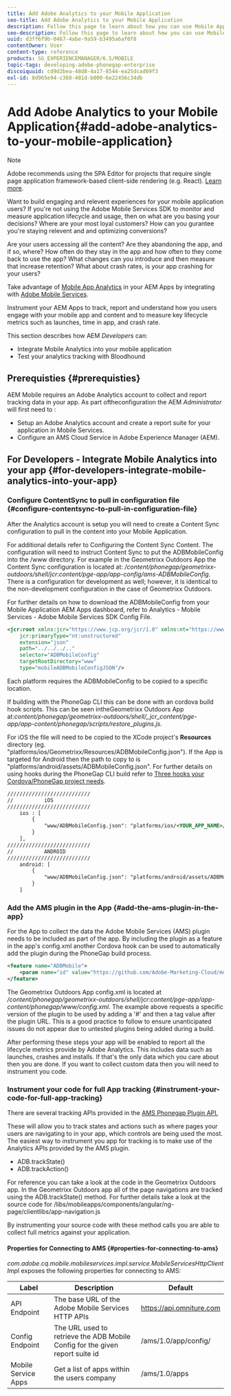```yaml
---
title: Add Adobe Analytics to your Mobile Application
seo-title: Add Adobe Analytics to your Mobile Application
description: Follow this page to learn about how you can use Mobile App Analytics in your AEM Apps by integrating with Adobe Mobile Services.
seo-description: Follow this page to learn about how you can use Mobile App Analytics in your AEM Apps by integrating with Adobe Mobile Services.
uuid: d3ff6f9b-0467-4abe-9a59-b3495a6af0f8
contentOwner: User
content-type: reference
products: SG_EXPERIENCEMANAGER/6.5/MOBILE
topic-tags: developing-adobe-phonegap-enterprise
discoiquuid: cd9d2bea-48d8-4a17-8544-ea25dcad69f3
exl-id: 8d965e94-c368-481d-b000-6e22456c34db
---
```

# Add Adobe Analytics to your Mobile Application{#add-adobe-analytics-to-your-mobile-application}

>[!NOTE]
>
>Adobe recommends using the SPA Editor for projects that require single page application framework-based client-side rendering (e.g. React). [Learn more](/help/sites-developing/spa-overview.md).

Want to build engaging and relevent experiences for your mobile application users? If you're not using the Adobe Mobile Services SDK to monitor and measure application lifecycle and usage, then on what are you basing your decisions? Where are your most loyal customers? How can you gurantee you're staying relevent and and optimizing conversions?

Are your users accessing all the content? Are they abandoning the app, and if so, where? How often do they stay in the app and how often to they come back to use the app? What changes can you introduce and then measure that increase retention? What about crash rates, is your app crashing for your users?

Take advantage of [Mobile App Analytics](https://www.adobe.com/ca/solutions/digital-analytics/mobile-web-apps-analytics.html) in your AEM Apps by integrating with [Adobe Mobile Services](https://www.adobe.com/marketing-cloud/mobile-marketing.html).

Instrument your AEM Apps to track, report and understand how you users engage with your mobile app and content and to measure key lifecycle metrics such as launches, time in app, and crash rate.

This section describes how AEM *Developers* can:

* Integrate Mobile Analytics into your mobile application
* Test your analytics tracking with Bloodhound

## Prerequisties {#prerequisties}

AEM Mobile requires an Adobe Analytics account to collect and report tracking data in your app. As part oftheconfiguration the AEM *Administrator* will first need to :

* Setup an Adobe Analytics account and create a report suite for your application in Mobile Services.
* Configure an AMS Cloud Service in Adobe Experience Manager (AEM).

## For Developers - Integrate Mobile Analytics into your app {#for-developers-integrate-mobile-analytics-into-your-app}

### Configure ContentSync to pull in configuration file {#configure-contentsync-to-pull-in-configuration-file}

After the Analytics account is setup you will need to create a Content Sync configuration to pull in the content into your Mobile Application.

For additional details refer to Configuring the Content Sync Content. The configuration will need to instruct Content Sync to put the ADBMobileConfig into the /www directory. For example in the Geometrixx Outdoors App the Content Sync configuration is located at: */content/phonegap/geometrixx-outdoors/shell/jcr:content/pge-app/app-config/ams-ADBMobileConfig*. There is a configuration for development as well; however, it is identical to the non-development configuration in the case of Geometrixx Outdoors.

For further details on how to download the ADBMobileConfig from your Mobile Application AEM Apps dashboard, refer to Analytics - Mobile Services - Adobe Mobile Services SDK Config File.

```xml
<jcr:root xmlns:jcr="https://www.jcp.org/jcr/1.0" xmlns:nt="https://www.jcp.org/jcr/nt/1.0"
    jcr:primaryType="nt:unstructured"
    extension="json"
    path="../../../.."
    selector="ADBMobileConfig"
    targetRootDirectory="www"
    type="mobileADBMobileConfigJSON"/>
```

Each platform requires the ADBMobileConfig to be copied to a specific location.

If building with the PhoneGap CLI this can be done with an cordova build hook scripts. This can be seen intheGeometrixx Outdoors App at:*content/phonegap/geometrixx-outdoors/shell/_jcr_content/pge-app/app-content/phonegap/scripts/restore_plugins.js.*

For iOS the file will need to be copied to the XCode project's **Resources** directory (eg. "platforms/ios/Geometrixx/Resources/ADBMobileConfig.json"). If the App is targeted for Android then the path to copy to is "platforms/android/assets/ADBMobileConfig.json". For further details on using hooks during the PhoneGap CLI build refer to [Three hooks your Cordova/PhoneGap project needs](https://gist.github.com/jlcarvalho/22402d013bc72f795d45a01836ce735c).

```xml
///////////////////////////
//          iOS
///////////////////////////
    ios : [
        {
            "www/ADBMobileConfig.json": "platforms/ios/<YOUR_APP_NAME>/Resources/ADBMobileConfig.json"
        }
    ],
///////////////////////////
//          ANDROID
///////////////////////////
    android: [
        {
            "www/ADBMobileConfig.json": "platforms/android/assets/ADBMobileConfig.json"
        }
    ]
```

### Add the AMS plugin in the App {#add-the-ams-plugin-in-the-app}

For the App to collect the data the Adobe Mobile Services (AMS) plugin needs to be included as part of the app. By including the plugin as a feature in the app's config.xml another Cordova hook can be used to automatically add the plugin during the PhoneGap build process.

```xml
<feature name="ADBMobile">
    <param name="id" value="https://github.com/Adobe-Marketing-Cloud/mobile-services#0482f9cedf90c98a8d4b07219ece1933b2e46a60"/>
</feature>
```

The Geometrixx Outdoors App config.xml is located at */content/phonegap/geometrixx-outdoors/shell/jcr:content/pge-app/app-content/phonegap/www/config.xml*. The example above requests a specific version of the plugin to be used by adding a '#' and then a tag value after the plugin URL. This is a good practice to follow to ensure unanticipated issues do not appear due to untested plugins being added during a build.

After performing these steps your app will be enabled to report all the lifecycle metrics provide by Adobe Analytics. This includes data such as launches, crashes and installs. If that's the only data which you care about then you are done. If you want to collect custom data then you will need to instrument you code.

### Instrument your code for full App tracking {#instrument-your-code-for-full-app-tracking}

There are several tracking APIs provided in the [AMS Phonegap Plugin API.](https://experienceleague.adobe.com/docs/mobile-services/ios/phonegap-ios/phonegap-methods.html)

These will allow you to track states and actions such as where pages your users are navigating to in your app, which controls are being used the most. The easiest way to instrument you app for tracking is to make use of the Analytics APIs provided by the AMS plugin.

* ADB.trackState()
* ADB.trackAction()

For reference you can take a look at the code in the Geometrixx Outdoors app. In the Geometrixx Outdoors app all of the page navigations are tracked using the ADB.trackState() method. For further details take a look at the source code for /libs/mobileapps/components/angular/ng-page/clientlibs/app-navigation.js

By instrumenting your source code with these method calls you are able to collect full metrics against your application.

#### Properties for Connecting to AMS {#properties-for-connecting-to-ams}

*com.adobe.cq.mobile.mobileservices.impl.service.MobileServicesHttpClientImp*l exposes the following properties for connecting to AMS:

| **Label** |**Description** |**Default** |
|---|---|---|
| API Endpoint |The base URL of the Adobe Mobile Services HTTP APIs |https://api.omniture.com |
| Config Endpoint |The URL used to retrieve the ADB Mobile Config for the given report suite id |/ams/1.0/app/config/ |
| Mobile Service Apps |Get a list of apps within the users company |/ams/1.0/apps |
